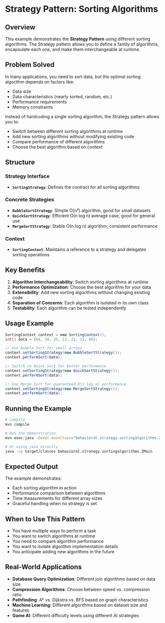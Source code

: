 # Strategy Pattern: Sorting Algorithms

## Overview

This example demonstrates the **Strategy Pattern** using different sorting algorithms. The Strategy pattern allows you to define a family of algorithms, encapsulate each one, and make them interchangeable at runtime.

## Problem Solved

In many applications, you need to sort data, but the optimal sorting algorithm depends on factors like:
- Data size
- Data characteristics (nearly sorted, random, etc.)
- Performance requirements
- Memory constraints

Instead of hardcoding a single sorting algorithm, the Strategy pattern allows you to:
- Switch between different sorting algorithms at runtime
- Add new sorting algorithms without modifying existing code
- Compare performance of different algorithms
- Choose the best algorithm based on context

## Structure

### Strategy Interface
- **`SortingStrategy`**: Defines the contract for all sorting algorithms

### Concrete Strategies
- **`BubbleSortStrategy`**: Simple O(n²) algorithm, good for small datasets
- **`QuickSortStrategy`**: Efficient O(n log n) average case, good for general use
- **`MergeSortStrategy`**: Stable O(n log n) algorithm, consistent performance

### Context
- **`SortingContext`**: Maintains a reference to a strategy and delegates sorting operations

## Key Benefits

1. **Algorithm Interchangeability**: Switch sorting algorithms at runtime
2. **Performance Optimization**: Choose the best algorithm for your data
3. **Extensibility**: Add new sorting algorithms without changing existing code
4. **Separation of Concerns**: Each algorithm is isolated in its own class
5. **Testability**: Each algorithm can be tested independently

## Usage Example

```java
SortingContext context = new SortingContext();
int[] data = {64, 34, 25, 12, 22, 11, 90};

// Use Bubble Sort for small arrays
context.setSortingStrategy(new BubbleSortStrategy());
context.performSort(data);

// Switch to Quick Sort for better performance
context.setSortingStrategy(new QuickSortStrategy());
context.performSort(data);

// Use Merge Sort for guaranteed O(n log n) performance
context.setSortingStrategy(new MergeSortStrategy());
context.performSort(data);
```

## Running the Example

```bash
# Compile
mvn compile

# Run the demonstration
mvn exec:java -Dexec.mainClass="behavioral.strategy.sortingalgorithms.ZMain"

# Or using java directly
java -cp target/classes behavioral.strategy.sortingalgorithms.ZMain
```

## Expected Output

The example demonstrates:
- Each sorting algorithm in action
- Performance comparison between algorithms
- Time measurements for different array sizes
- Graceful handling when no strategy is set

## When to Use This Pattern

- You have multiple ways to perform a task
- You want to switch algorithms at runtime
- You need to compare algorithm performance
- You want to isolate algorithm implementation details
- You anticipate adding new algorithms in the future

## Real-World Applications

- **Database Query Optimization**: Different join algorithms based on data size
- **Compression Algorithms**: Choose between speed vs. compression ratio
- **Pathfinding**: A* vs. Dijkstra vs. BFS based on graph characteristics
- **Machine Learning**: Different algorithms based on dataset size and features
- **Game AI**: Different difficulty levels using different AI strategies
